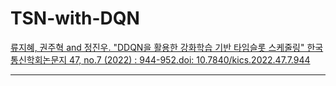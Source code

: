 # TSN-with-DQN

[류지혜, 권주혁 and 정진우. "DDQN을 활용한 강화학습 기반 타임슬롯 스케줄링" 한국통신학회논문지 47, no.7 (2022) : 944-952.doi: 10.7840/kics.2022.47.7.944](https://www.kci.go.kr/kciportal/ci/sereArticleSearch/ciSereArtiView.kci?sereArticleSearchBean.artiId=ART002861752)

----
